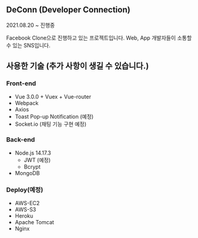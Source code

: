 ## DeConn **(Developer Connection)**

2021.08.20 ~ 진행중

Facebook Clone으로 진행하고 있는 프로젝트입니다. Web, App 개발자들이 소통할 수 있는 SNS입니다.

## 사용한 기술 (추가 사항이 생길 수 있습니다.)

### Front-end

- Vue 3.0.0 + Vuex + Vue-router
- Webpack
- Axios
- Toast Pop-up Notification (예정)
- Socket.io (채팅 기능 구현 예정)

### **Back-end**

- Node.js 14.17.3
    - JWT (예정)
    - Bcrypt
- MongoDB

### Deploy(예정)

- AWS-EC2
- AWS-S3
- Heroku
- Apache Tomcat
- Nginx

